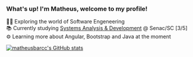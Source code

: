 ### What's up! I'm Matheus, welcome to my profile!

👨‍💻 Exploring the world of Software Engeneering<br/>
📚 Currently studying [Systems Analysis & Development](https://portal.sc.senac.br/portal/App/curso.aspx?secao_id=13&codcurso=524,519&turno=&unidadeid=&vagas_psg=NAO&ria=&tipo=7&nome_curso_lista=Curso%20Superior%20de%20Tecnologia%20em%20An%C3%A1lise%20e%20Desenvolvimento%20de%20Sistemas&area_atuacao=Informa%C3%A7%C3%A3o%20e%20Comunica%C3%A7%C3%A3o) @ Senac/SC [3/5]<br/>
⚙️ Learning more about Angular, Bootstrap and Java at the moment<br/>

[![matheusbarcc's GitHub stats](https://github-readme-stats.vercel.app/api?username=matheusbarcc&show_icons=true&theme=draculal)](https://github.com/anuraghazra/github-readme-stats)


